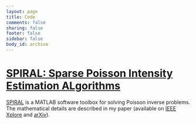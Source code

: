 ```yaml
---
layout: page
title: Code
comments: false
sharing: false
footer: false
sidebar: false
body_id: archive
---
```


# [SPIRAL: Sparse Poisson Intensity Estimation ALgorithms][SPIRALTAP] #

[SPIRAL][SPIRALTAP] is a MATLAB software toolbox for solving Poisson inverse problems. The mathematical details are described in my paper (available on [IEEE Xplore][SPIRALTIP] and [arXiv][SPIRALarXiv]).


[SPIRALTAP]: /code/spiraltap "This is SPIRAL-TAP"
[SPIRALTIP]: http://dx.doi.org/10.1109/TIP.2011.2168410 "SPIRAL on IEEE Xplore"
[SPIRALarXiv]: http://arxiv.org/abs/1005.4274 "SPIRAL on arXiv"
